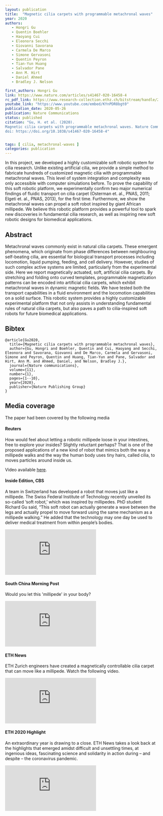 ```yaml
---
layout: publication
title:  "Magnetic cilia carpets with programmable metachronal waves"
year: 2020
authors: 
   - Hongri Gu
   - Quentin Boehler
   - Haoyang Cui
   - Eleonora Secchi
   - Giovanni Savorana
   - Carmela De Marco
   - Simone Gervasoni
   - Quentin Peyron
   - Tian-Yun Huang
   - Salvador Pane
   - Ann M. Hirt
   - Daniel Ahmed
   - Bradley J. Nelson

first_authors: Hongri Gu
link: https://www.nature.com/articles/s41467-020-16458-4
rc_pdf_link: https://www.research-collection.ethz.ch/bitstream/handle/20.500.11850/416847/1/cilia_naturcom_2020.pdf
youtube_link: "https://www.youtube.com/embed/KYnPDR8bgt0"
publication_date: 2020-05-26
publication: Nature Communications
status: published
citation: "Gu, H. et al. (2020). 
Magnetic cilia carpets with programmable metachronal waves. Nature Communications , 11(1), 2637.
doi: https://doi.org/10.1038/s41467-020-16458-4"


tags: [ cilia, metachronal-waves ]
categories: publication
---
```


In this project, we developed a highly customizable soft robotic system for cilia research. Unlike existing artificial cilia, we provide a simple method to fabricate hundreds of customized magnetic cilia with programmable metachronal waves. This level of system integration and complexity was only accessible with computer simulations before. To prove the capability of this soft robotic platform, we experimentally confirm two major numerical findings of fluidic transport on cilia carpet (Osterman et. al., PNAS, 2011; Elgeti et. al., PNAS, 2013), for the first time. Furthermore, we show the metachronal waves can propel a soft robot inspired by giant African millipede. We believe this robotic platform provides a powerful tool to spark new discoveries in fundamental cilia research, as well as inspiring new soft robotic designs for biomedical applications.

## Abstract ##
Metachronal waves commonly exist in natural cilia carpets. These emergent phenomena, which originate from phase differences between neighbouring self-beating cilia, are essential for biological transport processes including locomotion, liquid pumping, feeding, and cell delivery. However, studies of such complex active systems are limited, particularly from the experimental side. Here we report magnetically actuated, soft, artificial cilia carpets. By stretching and folding onto curved templates, programmable magnetization patterns can be encoded into artificial cilia carpets, which exhibit metachronal waves in dynamic magnetic fields. We have tested both the transport capabilities in a fluid environment and the locomotion capabilities on a solid surface. This robotic system provides a highly customizable experimental platform that not only assists in understanding fundamental rules of natural cilia carpets, but also paves a path to cilia-inspired soft robots for future biomedical applications.

## Bibtex ##
~~~
@article{Gu2020,
  title={Magnetic cilia carpets with programmable metachronal waves},
  author={Gu, Hongri and Boehler, Quentin and Cui, Haoyang and Secchi, Eleonora and Savorana, Giovanni and De Marco, Carmela and Gervasoni, Simone and Peyron, Quentin and Huang, Tian-Yun and Pane, Salvador and Hirt, Ann M. and Ahmed, Daniel, and Nelson, Bradley J.},
  journal={Nature communications},
  volume={11},
  number={1},
  pages={1--10},
  year={2020},
  publisher={Nature Publishing Group}
}
~~~

## Media coverage ##

The paper had been covered by the following media 

####  Reuters #### 

How would feel about letting a robotic millipede loose in your intestines, free to explore your insides? Slightly reluctant perhaps? That is one of the proposed applications of a new kind of robot that mimics both the way a millipede walks and the way the human body uses tiny hairs, called cilia, to moves particles around inside us.

Video available [here](https://www.reuters.com/video/watch/would-you-let-a-robot-millipede-in-your-id720306122?edition-redirect=uk).

####  Inside Edition, CBS #### 

A team in Switzerland has developed a robot that moves just like a millipede. The Swiss Federal Institute of Technology recently unveiled its so-called ‘soft robot,’ which was inspired by millipedes. PhD student Richard Gu said, “This soft robot can actually generate a wave between the legs and actually propel to move forward using the same mechanism as a millipede walking.” He added that the technology may one day be used to deliver medical treatment from within people’s bodies.

<iframe src="https://www.youtube.com/embed/qDyLXG9BlZQ" frameborder="0" allowfullscreen></iframe>

####  South China Morning Post #### 

Would you let this 'millipede' in your body?

<iframe src="https://www.youtube.com/embed/TgiZsngohqo" frameborder="0" allowfullscreen></iframe>

####  ETH News #### 

ETH Zurich engineers have created a magnetically controllable cilia carpet that can move like a millipede. Watch the following video.

<iframe src="https://www.youtube.com/embed/FLfrd2Wr5p0" frameborder="0" allowfullscreen></iframe>

####  ETH 2020 Highlight #### 

An extraordinary year is drawing to a close. ETH News takes a look back at the highlights that emerged amidst difficult and unsettling times, at ingenious ideas, fascinating science and solidarity in action during – and despite – the coronavirus pandemic.

<iframe src="https://www.youtube.com/embed/Zl0psH_CdlY" frameborder="0" allowfullscreen></iframe>

